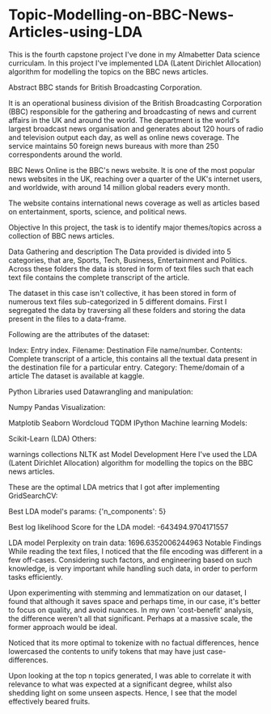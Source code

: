 # Topic-Modelling-on-BBC-News-Articles-using-LDA
This is the fourth capstone project I've done in my Almabetter Data science curriculam. In this project I've implemented LDA (Latent Dirichlet Allocation) algorithm for modelling the topics on the BBC news articles.

Abstract
BBC stands for British Broadcasting Corporation.

It is an operational business division of the British Broadcasting Corporation (BBC) responsible for the gathering and broadcasting of news and current affairs in the UK and around the world. The department is the world's largest broadcast news organisation and generates about 120 hours of radio and television output each day, as well as online news coverage. The service maintains 50 foreign news bureaus with more than 250 correspondents around the world.

BBC News Online is the BBC's news website. It is one of the most popular news websites in the UK, reaching over a quarter of the UK's internet users, and worldwide, with around 14 million global readers every month.

The website contains international news coverage as well as articles based on entertainment, sports, science, and political news.

Objective
In this project, the task is to identify major themes/topics across a collection of BBC news articles.

Data Gathering and description
The Data provided is divided into 5 categories, that are, Sports, Tech, Business, Entertainment and Politics. Across these folders the data is stored in form of text files such that each text file contains the complete transcript of the article.

The dataset in this case isn't collective, it has been stored in form of numerous text files sub-categorized in 5 different domains. First I segregated the data by traversing all these folders and storing the data present in the files to a data-frame.

Following are the attributes of the dataset:

Index: Entry index.
Filename: Destination File name/number.
Contents: Complete transcript of a article, this contains all the textual data present in the destination file for a particular entry.
Category: Theme/domain of a article
The dataset is available at kaggle.

Python Libraries used
Datawrangling and manipulation:

Numpy
Pandas
Visualization:

Matplotib
Seaborn
Wordcloud
TQDM
IPython
Machine learning Models:

Scikit-Learn (LDA)
Others:

warnings
collections
NLTK
ast
Model Development
Here I've used the LDA (Latent Dirichlet Allocation) algorithm for modelling the topics on the BBC news articles.

These are the optimal LDA metrics that I got after implementing GridSearchCV:

Best LDA model's params: {'n_components': 5}

Best log likelihood Score for the LDA model: -643494.9704171557

LDA model Perplexity on train data: 1696.6352006244963
Notable Findings
While reading the text files, I noticed that the file encoding was different in a few off-cases. Considering such factors, and engineering based on such knowledge, is very important while handling such data, in order to perform tasks efficiently.

Upon experimenting with stemming and lemmatization on our dataset, I found that although it saves space and perhaps time, in our case, it's better to focus on quality, and avoid nuances. In my own 'cost-benefit' analysis, the difference weren't all that significant. Perhaps at a massive scale, the former approach would be ideal.

Noticed that its more optimal to tokenize with no factual differences, hence lowercased the contents to unify tokens that may have just case-differences.

Upon looking at the top n topics generated, I was able to correlate it with relevance to what was expected at a significant degree, whilst also shedding light on some unseen aspects. Hence, I see that the model effectively beared fruits.
